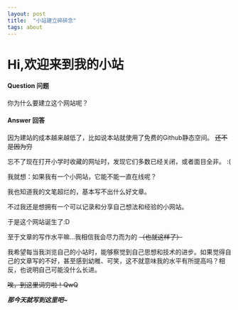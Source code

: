 ```yaml
---
layout: post
title:  "小站建立碎碎念"
tags: about
---
```


# Hi,欢迎来到我的小站

#### Question 问题

你为什么要建立这个网站呢？

#### Answer 回答

因为建站的成本越来越低了，比如说本站就使用了免费的Github静态空间。 ~~还不是因为穷~~

忘不了现在打开小学时收藏的网址时，发现它们多数已经关闭，或者面目全非。 :(

我就想：如果我有一个小网站，它能不能一直在线呢？

我也知道我的文笔超烂的，基本写不出什么好文章。

不过我还是想拥有一个可以记录和分享自己想法和经验的小网站。

于是这个网站诞生了:D

至于文章的写作水平嘛...我相信我会尽力而为的 ~~（也就这样了）~~

我希望每当我浏览自己的小站时，能够察觉到自己思想和技术的进步。如果觉得自己的文章写的不好，甚至感到幼稚、可笑，这不就意味我的水平有所提高吗？相反，也说明自己可能没什么长进。

~~唉，到这里词穷啦！QwQ~~

***那今天就写到这里吧~***



